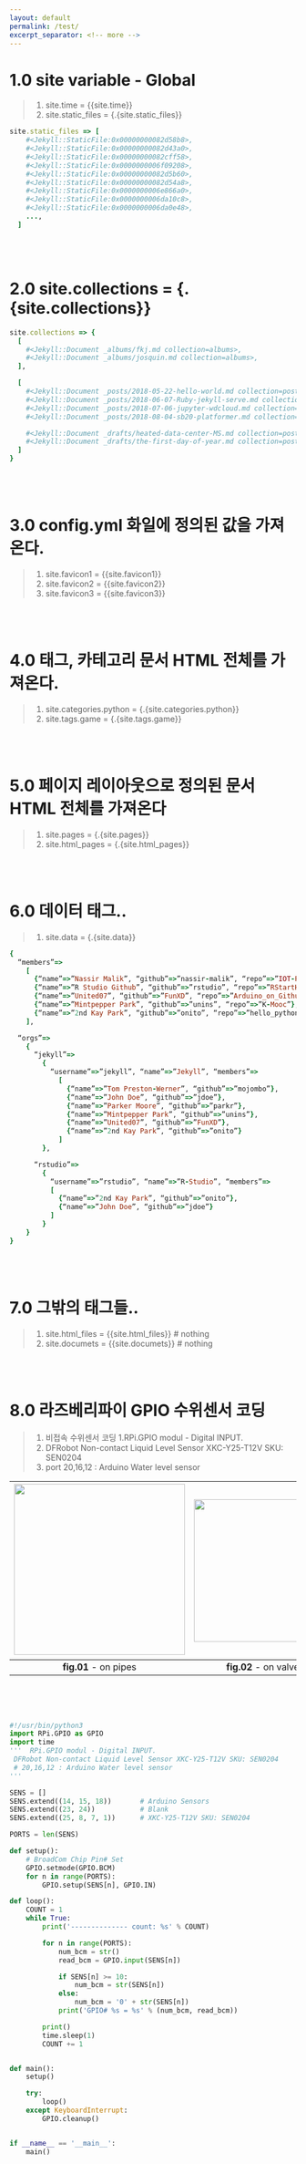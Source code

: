 ```yaml
---
layout: default
permalink: /test/
excerpt_separator: <!-- more -->
---
```

<!-- more -->
# 1.0 site variable - Global
> 1. site.time = {{site.time}}
> 1. site.static_files = {.{site.static_files}}
<!-- 스테틱화일 데이터 / 주소값 반환 -->


```ruby
site.static_files => [
    #<Jekyll::StaticFile:0x00000000082d58b8>,
    #<Jekyll::StaticFile:0x00000000082d43a0>,
    #<Jekyll::StaticFile:0x00000000082cff58>,
    #<Jekyll::StaticFile:0x0000000006f09208>,
    #<Jekyll::StaticFile:0x00000000082d5b60>,
    #<Jekyll::StaticFile:0x00000000082d54a8>,
    #<Jekyll::StaticFile:0x0000000006e866a0>,
    #<Jekyll::StaticFile:0x0000000006da10c8>,
    #<Jekyll::StaticFile:0x0000000006da0e48>,
    ...,
  ]
```


<br><br>
<!-- 사이트 콜렉션으로 가져오는 값 = 폴더별 저장된 화일 -->
# 2.0 site.collections = {.{site.collections}}

```ruby
site.collections => {
  [
    #<Jekyll::Document _albums/fkj.md collection=albums>,
    #<Jekyll::Document _albums/josquin.md collection=albums>,
  ],

  [
    #<Jekyll::Document _posts/2018-05-22-hello-world.md collection=posts>,
    #<Jekyll::Document _posts/2018-06-07-Ruby-jekyll-serve.md collection=posts>,
    #<Jekyll::Document _posts/2018-07-06-jupyter-wdcloud.md collection=posts>,
    #<Jekyll::Document _posts/2018-08-04-sb20-platformer.md collection=posts>,

    #<Jekyll::Document _drafts/heated-data-center-MS.md collection=posts>,
    #<Jekyll::Document _drafts/the-first-day-of-year.md collection=posts>,
  ]
}
```



<br><br>
# 3.0 config.yml 화일에 정의된 값을 가져온다.
> 1. site.favicon1 = {{site.favicon1}}
> 1. site.favicon2 = {{site.favicon2}}
> 1. site.favicon3 = {{site.favicon3}}



<br><br>
# 4.0 태그, 카테고리 문서 HTML 전체를 가져온다.
> 1. site.categories.python = {.{site.categories.python}}
> 1. site.tags.game = {.{site.tags.game}}


<br><br>
# 5.0 페이지 레이아웃으로 정의된 문서 HTML 전체를 가져온다
> 1. site.pages = {.{site.pages}}
> 1. site.html_pages = {.{site.html_pages}}

<br><br>
# 6.0 데이터 태그..

> 1. site.data = {.{site.data}}

```ruby
{
  “members”=>
    [
      {“name”=>”Nassir Malik”, “github”=>”nassir-malik”, “repo”=>”IOT-Pi3-Alexa-Automation”},
      {“name”=>”R Studio Github”, “github”=>”rstudio”, “repo”=>”RStartHere”},
      {“name”=>”United07”, “github”=>”FunXD”, “repo”=>”Arduino_on_Github”},
      {“name”=>”Mintpepper Park”, “github”=>”unins”, “repo”=>”K-Mooc”},
      {“name”=>”2nd Kay Park”, “github”=>”onito”, “repo”=>”hello_python”}
    ],

  “orgs”=>
    {
      “jekyll”=>
        {
          “username”=>”jekyll”, “name”=>”Jekyll”, “members”=>
            [
              {“name”=>”Tom Preston-Werner”, “github”=>”mojombo”},
              {“name”=>”John Doe”, “github”=>”jdoe”},
              {“name”=>”Parker Moore”, “github”=>”parkr”},
              {“name”=>”Mintpepper Park”, “github”=>”unins”},
              {“name”=>”United07”, “github”=>”FunXD”},
              {“name”=>”2nd Kay Park”, “github”=>”onito”}
            ]
        },

      “rstudio”=>
        {
          “username”=>”rstudio”, “name”=>”R-Studio”, “members”=>
          [
            {“name”=>”2nd Kay Park”, “github”=>”onito”},
            {“name”=>”John Doe”, “github”=>”jdoe”}
          ]
        }
    }
}
```


<br><br>
# 7.0 그밖의 태그들..
> 1. site.html_files = {{site.html_files}} # nothing
> 1. site.documets = {{site.documets}}     # nothing


<br><br>
# 8.0 라즈베리파이 GPIO 수위센서 코딩
> 1. 비접속 수위센서 코딩
> 1.RPi.GPIO modul - Digital INPUT.
> 1. DFRobot Non-contact Liquid Level Sensor XKC-Y25-T12V SKU: SEN0204
> 1. port 20,16,12 : Arduino Water level sensor

|<img src="https://goo.gl/DaAWpp" width="300">　|<img src="https://goo.gl/qSr1E6" width="250">|
|:-------:|:-------:|
| **fig.01** - on pipes | **fig.02** - on valves |

<br><br><br>
```python
#!/usr/bin/python3
import RPi.GPIO as GPIO
import time
'''  RPi.GPIO modul - Digital INPUT.
 DFRobot Non-contact Liquid Level Sensor XKC-Y25-T12V SKU: SEN0204
 # 20,16,12 : Arduino Water level sensor
'''

SENS = []
SENS.extend((14, 15, 18))       # Arduino Sensors
SENS.extend((23, 24))           # Blank
SENS.extend((25, 8, 7, 1))      # XKC-Y25-T12V SKU: SEN0204

PORTS = len(SENS)

def setup():
    # BroadCom Chip Pin# Set
    GPIO.setmode(GPIO.BCM)
    for n in range(PORTS):
        GPIO.setup(SENS[n], GPIO.IN)

def loop():
    COUNT = 1
    while True:
        print('-------------- count: %s' % COUNT)

        for n in range(PORTS):
            num_bcm = str()
            read_bcm = GPIO.input(SENS[n])

            if SENS[n] >= 10:
                num_bcm = str(SENS[n])
            else:
                num_bcm = '0' + str(SENS[n])
            print('GPIO# %s = %s' % (num_bcm, read_bcm))

        print()
        time.sleep(1)
        COUNT += 1


def main():
    setup()

    try:
        loop()
    except KeyboardInterrupt:
        GPIO.cleanup()


if __name__ == '__main__':
    main()
```
<!--
-->
